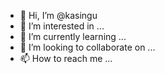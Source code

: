 - 👋 Hi, I’m @kasingu
- 👀 I’m interested in ...
- 🌱 I’m currently learning ...
- 💞️ I’m looking to collaborate on ...
- 📫 How to reach me ...

<!---
kasingu/kasingu is a ✨ special ✨ repository because its `README.md` (this file) appears on your GitHub profile.
You can click the Preview link to take a look at your changes.
--->
